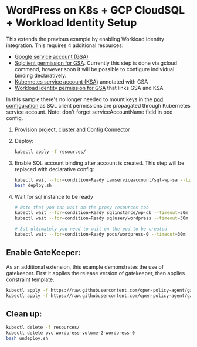 # WordPress on K8s + GCP CloudSQL + Workload Identity Setup

This extends the previous example by enabling Workload Identity integration. This requires 4 additional resources:
* [Google service account (GSA)](resources/gcp-sql-service-account.yaml)
* [Sqlclient permission for GSA](deploy.sh). Currently this step is done via gcloud command, however soon it will be possible to configure individual binding declaratively.
* [Kubernetes service account (KSA)](resources/k8s-service-account.yaml) annotated with GSA
* [Workload identity permission for GSA](resources/gcp-wi-policy.yaml) that links GSA and KSA

In this sample there's no longer needed to mount keys in the [pod configuration](resources/stateful-set.yaml) as SQL client permissions are propagated through Kubernetes service account. Note: don't forget serviceAccountName field in pod config.

1. [Provision project, cluster and Config Connector](../../provision.md)
1. Deploy:

    ```bash
    kubectl apply -f resources/
    ```

1. Enable SQL account binding after account is created. This step will be replaced with declarative config:

    ```bash
    kubectl wait --for=condition=Ready iamserviceaccount/sql-wp-sa --timeout=30m
    bash deploy.sh
    ```

1. Wait for sql instance to be ready
    ```bash
    # Note that you can wait on the proxy resources too
    kubectl wait --for=condition=Ready sqlinstance/wp-db --timeout=30m
    kubectl wait --for=condition=Ready sqluser/wordpress --timeout=30m

    # But ultimately you need to wait on the pod to be created
    kubectl wait --for=condition=Ready pods/wordpress-0 --timeout=30m
    ```

## Enable GateKeeper:

As an additional extension, this example demonstrates the use of gatekeeper. First it applies the release version of gatekeeper, then applies constraint template.

```bash
kubectl apply -f https://raw.githubusercontent.com/open-policy-agent/gatekeeper/master/deploy/gatekeeper.yaml
kubectl apply -f https://raw.githubusercontent.com/open-policy-agent/gatekeeper/master/demo/agilebank/templates/k8scontainterlimits_template.yaml
```

## Clean up:
``` bash
kubectl delete -f resources/
kubectl delete pvc wordpress-volume-2-wordpress-0
bash undeploy.sh
```
